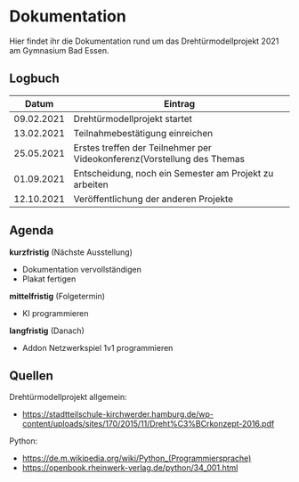 # Dokumentation

Hier findet ihr die Dokumentation rund um das Drehtürmodellprojekt 2021 am Gymnasium Bad Essen.


## Logbuch
|Datum|Eintrag|
|-|-|
|09.02.2021|Drehtürmodellprojekt startet|
|13.02.2021|Teilnahmebestätigung einreichen|
|25.05.2021|Erstes treffen der Teilnehmer per Videokonferenz(Vorstellung des Themas|
|01.09.2021|Entscheidung, noch ein Semester am Projekt zu arbeiten|
|12.10.2021|Veröffentlichung der anderen Projekte|


## Agenda

__kurzfristig__ (Nächste Ausstellung)
* Dokumentation vervollständigen
* Plakat fertigen

__mittelfristig__ (Folgetermin)
* KI programmieren

__langfristig__ (Danach)
* Addon Netzwerkspiel 1v1 programmieren


## Quellen

Drehtürmodellprojekt allgemein:
* https://stadtteilschule-kirchwerder.hamburg.de/wp-content/uploads/sites/170/2015/11/Dreht%C3%BCrkonzept-2016.pdf

Python:
* https://de.m.wikipedia.org/wiki/Python_(Programmiersprache)
* https://openbook.rheinwerk-verlag.de/python/34_001.html
